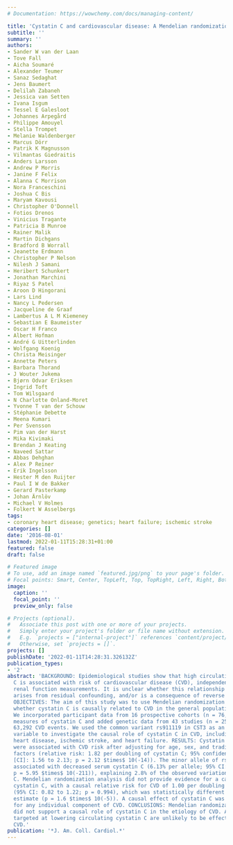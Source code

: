 ```yaml
---
# Documentation: https://wowchemy.com/docs/managing-content/

title: 'Cystatin C and cardiovascular disease: A Mendelian randomization study'
subtitle: ''
summary: ''
authors:
- Sander W van der Laan
- Tove Fall
- Aicha Soumaré
- Alexander Teumer
- Sanaz Sedaghat
- Jens Baumert
- Delilah Zabaneh
- Jessica van Setten
- Ivana Isgum
- Tessel E Galesloot
- Johannes Arpegård
- Philippe Amouyel
- Stella Trompet
- Melanie Waldenberger
- Marcus Dörr
- Patrik K Magnusson
- Vilmantas Giedraitis
- Anders Larsson
- Andrew P Morris
- Janine F Felix
- Alanna C Morrison
- Nora Franceschini
- Joshua C Bis
- Maryam Kavousi
- Christopher O'Donnell
- Fotios Drenos
- Vinicius Tragante
- Patricia B Munroe
- Rainer Malik
- Martin Dichgans
- Bradford B Worrall
- Jeanette Erdmann
- Christopher P Nelson
- Nilesh J Samani
- Heribert Schunkert
- Jonathan Marchini
- Riyaz S Patel
- Aroon D Hingorani
- Lars Lind
- Nancy L Pedersen
- Jacqueline de Graaf
- Lambertus A L M Kiemeney
- Sebastian E Baumeister
- Oscar H Franco
- Albert Hofman
- André G Uitterlinden
- Wolfgang Koenig
- Christa Meisinger
- Annette Peters
- Barbara Thorand
- J Wouter Jukema
- Bjørn Odvar Eriksen
- Ingrid Toft
- Tom Wilsgaard
- N Charlotte Onland-Moret
- Yvonne T van der Schouw
- Stéphanie Debette
- Meena Kumari
- Per Svensson
- Pim van der Harst
- Mika Kivimaki
- Brendan J Keating
- Naveed Sattar
- Abbas Dehghan
- Alex P Reiner
- Erik Ingelsson
- Hester M den Ruijter
- Paul I W de Bakker
- Gerard Pasterkamp
- Johan Ärnlöv
- Michael V Holmes
- Folkert W Asselbergs
tags:
- coronary heart disease; genetics; heart failure; ischemic stroke
categories: []
date: '2016-08-01'
lastmod: 2022-01-11T15:28:31+01:00
featured: false
draft: false

# Featured image
# To use, add an image named `featured.jpg/png` to your page's folder.
# Focal points: Smart, Center, TopLeft, Top, TopRight, Left, Right, BottomLeft, Bottom, BottomRight.
image:
  caption: ''
  focal_point: ''
  preview_only: false

# Projects (optional).
#   Associate this post with one or more of your projects.
#   Simply enter your project's folder or file name without extension.
#   E.g. `projects = ["internal-project"]` references `content/project/deep-learning/index.md`.
#   Otherwise, set `projects = []`.
projects: []
publishDate: '2022-01-11T14:28:31.326132Z'
publication_types:
- '2'
abstract: 'BACKGROUND: Epidemiological studies show that high circulating cystatin
  C is associated with risk of cardiovascular disease (CVD), independent of creatinine-based
  renal function measurements. It is unclear whether this relationship is causal,
  arises from residual confounding, and/or is a consequence of reverse causation.
  OBJECTIVES: The aim of this study was to use Mendelian randomization to investigate
  whether cystatin C is causally related to CVD in the general population. METHODS:
  We incorporated participant data from 16 prospective cohorts (n = 76,481) with 37,126
  measures of cystatin C and added genetic data from 43 studies (n = 252,216) with
  63,292 CVD events. We used the common variant rs911119 in CST3 as an instrumental
  variable to investigate the causal role of cystatin C in CVD, including coronary
  heart disease, ischemic stroke, and heart failure. RESULTS: Cystatin C concentrations
  were associated with CVD risk after adjusting for age, sex, and traditional risk
  factors (relative risk: 1.82 per doubling of cystatin C; 95% confidence interval
  [CI]: 1.56 to 2.13; p = 2.12 $times$ 10(-14)). The minor allele of rs911119 was
  associated with decreased serum cystatin C (6.13% per allele; 95% CI: 5.75 to 6.50;
  p = 5.95 $times$ 10(-211)), explaining 2.8% of the observed variation in cystatin
  C. Mendelian randomization analysis did not provide evidence for a causal role of
  cystatin C, with a causal relative risk for CVD of 1.00 per doubling cystatin C
  (95% CI: 0.82 to 1.22; p = 0.994), which was statistically different from the observational
  estimate (p = 1.6 $times$ 10(-5)). A causal effect of cystatin C was not detected
  for any individual component of CVD. CONCLUSIONS: Mendelian randomization analyses
  did not support a causal role of cystatin C in the etiology of CVD. As such, therapeutics
  targeted at lowering circulating cystatin C are unlikely to be effective in preventing
  CVD.'
publication: '*J. Am. Coll. Cardiol.*'
---
```

